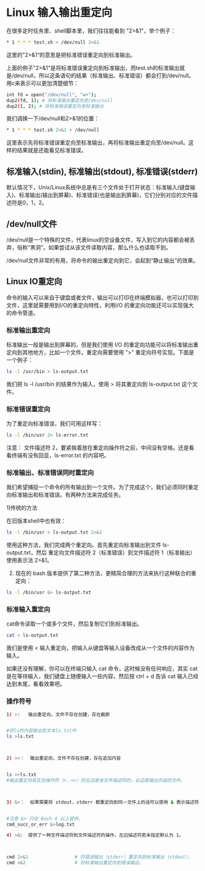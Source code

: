 # Linux 输入输出重定向



在很多定时任务里、shell脚本里，我们往往能看到 "2>&1"，举个例子：

```bash
* 1 * * * test.sh > /dev/null 2>&1
```
这里的”2>&1“的意思是把标准错误重定向到标准输出。


上面的例子"2>&1"是将标准错误重定向到标准输出，而test.sh的标准输出就是/dev/null，所以这条语句的结果（标准输出、标准错误）都会打到/dev/null。
用c来表示可以更加清楚细节：

```bash
int fd = open("/dev/null", "w+");
dup2(fd, 1); # 将标准输出重定向至/dev/null
dup2(1, 2); # 将标准错误重定向至标准输出
```


我们调换一下/dev/null和2>&1的位置：

```bash
* 1 * * * test.sh 2>&1 > /dev/null
```

这里表示先将标准错误重定向至标准输出，再将标准输出重定向至/dev/null。这样的结果就是还能看见标准错误。





## 标准输入(stdin), 标准输出(stdout), 标准错误(stderr)


默认情况下，Unix/Linux系统中总是有三个文件处于打开状态：标准输入(键盘输入)、标准输出(输出到屏幕)、标准错误(也是输出到屏幕)，它们分别对应的文件描述符是0，1，2。




## /dev/null文件


/dev/null是一个特殊的文件，代表linux的空设备文件，写入到它的内容都会被丢弃，俗称“黑洞”。如果尝试从该文件读取内容，那么什么也读取不到。

/dev/null文件非常的有用，将命令的输出重定向到它，会起到“静止输出”的效果。



## Linux IO重定向


命令的输入可以来自于键盘或者文件，输出可以打印在终端模拟器，也可以打印到文件，这里就需要用到I/O的重定向特性，利用I/O 的重定向功能还可以实现强大的命令管道。




### 标准输出重定向


标准输出一般是输出到屏幕的，但是我们使用 I/O 的重定向功能可以将标准输出重定向到其他地方，比如一个文件。重定向需要使用 ">" 重定向符号实现。下面是一个例子：

```bash
ls -l /usr/bin > ls-output.txt
```

我们把 ls -l /usr/bin 的结果作为输入，使用 > 将其重定向到 ls-output.txt 这个文件。




### 标准错误重定向


为了重定向标准错误，我们可用这样写：

```bash
ls -l /bin/usr 2> ls-error.txt
```

注意： 文件描述符 2，要紧挨着放在重定向操作符之前，中间没有空格。还是看看终端有没有回显，ls-error.txt 的内容吧。





### 标准输出、标准错误同时重定向


我们希望捕捉一个命令的所有输出到一个文件。为了完成这个，我们必须同时重定向标准输出和标准错误。有两种方法来完成任务。

1)传统的方法

在旧版本shell中也有效：

```bash
ls -l /bin/usr > ls-output.txt 2>&1
```

使用这种方法，我们完成两个重定向。首先重定向标准输出到文件 ls-output.txt，然后 重定向文件描述符 2（标准错误）到文件描述符 1（标准输出）使用表示法 2>&1。

2) 现在的 bash 版本提供了第二种方法，更精简合理的方法来执行这种联合的重定向：

```bash
ls -l /bin/usr &> ls-output.txt
```



### 标准输入重定向

cat命令读取一个或多个文件，然后复制它们到标准输出。

```bash
cat < ls-output.txt
```

我们是使用 < 输入重定向，把输入从键盘等输入设备改成从一个文件的内容作为输入。

如果还没有理解，你可以在终端只输入 cat 命令，这时候没有任何响应，其实 cat 是在等待输入，我们键盘上随便输入一些内容，然后按 ctrl + d 告诉 cat 输入已经达到末尾，看看效果吧。



### 操作符号

```bash
1) >:	输出重定向，文件不存在创建，存在截断


#将ls的内容输出到文本ls.txt中
ls >ls.txt



2) >>：	输出重定向，文件不存在创建，存在追加内容


ls >>ls.txt
#输出重定向其实在操作符（>，>>）的左边是有文件描述符的，右边是输出内容的文件。



3) &>：	如果需要将 stdout，stderr 都重定向到同一文件上的话可以使用 & 表示描述符 1,2。


#注意 &> 只在 Bash 4 以上提供。
cmd_succ_or_err &>log.txt

4) >&:	提供了一种文件描述符到文件描述符的操作，左边描述符若未指定默认为 1。



cmd 2>&1                 # 将错误输出（stderr）重定向到标准输出（stdout）。
cmd >&2                  # 将标准输出重定向到错误输出。
```